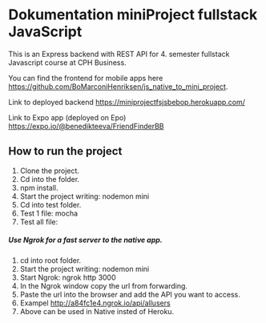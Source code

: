 # Dokumentation miniProject fullstack JavaScript

This is an Express backend with REST API for 4. semester fullstack Javascript course at CPH Business.  

You can find the frontend for mobile apps here https://github.com/BoMarconiHenriksen/js_native_to_mini_project.  

Link to deployed backend https://miniprojectfsjsbebop.herokuapp.com/  

Link to Expo app (deployed on Epo) https://expo.io/@benedikteeva/FriendFinderBB  

## How to run the project
1. Clone the project.
2. Cd into the folder.
3. npm install.
4. Start the project writing: nodemon mini
5. Cd into test folder.
6. Test 1 file: mocha <file name>
7. Test all file: 

##### Use Ngrok for a fast server to the native app.
1. cd into root folder.
2. Start the project writing: nodemon mini
3. Start Ngrok: ngrok http 3000
4. In the Ngrok window copy the url from forwarding.
5. Paste the url into the browser and add the API you want to access.
6. Exampel http://a84fc1e4.ngrok.io/api/allusers
7. Above can be used in Native insted of Heroku.
